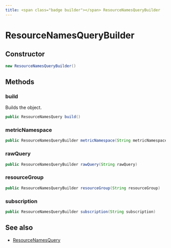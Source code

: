```yaml
---
title: <span class="badge builder"></span> ResourceNamesQueryBuilder
---
```

# <span class="badge builder"></span> ResourceNamesQueryBuilder

## Constructor

```java
new ResourceNamesQueryBuilder()
```
## Methods

### <span class="badge object-method"></span> build

Builds the object.

```java
public ResourceNamesQuery build()
```

### <span class="badge object-method"></span> metricNamespace

```java
public ResourceNamesQueryBuilder metricNamespace(String metricNamespace)
```

### <span class="badge object-method"></span> rawQuery

```java
public ResourceNamesQueryBuilder rawQuery(String rawQuery)
```

### <span class="badge object-method"></span> resourceGroup

```java
public ResourceNamesQueryBuilder resourceGroup(String resourceGroup)
```

### <span class="badge object-method"></span> subscription

```java
public ResourceNamesQueryBuilder subscription(String subscription)
```

## See also

 * <span class="badge object-type-class"></span> [ResourceNamesQuery](./object-ResourceNamesQuery.md)
